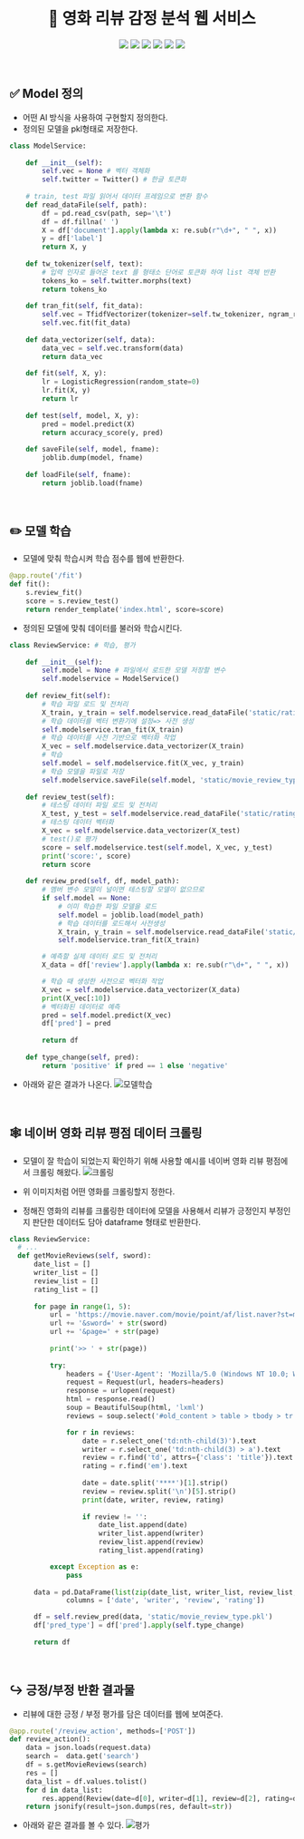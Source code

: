 <div align="center">

  # 🎥 영화 리뷰 감정 분석 웹 서비스
<p>
  <img src="https://img.shields.io/badge/html-de4b25?style=flat&logo=html5&logoColor=white"/>
  <img src="https://img.shields.io/badge/css3-2891ca?style=flat&logo=css3&logoColor=white"/>
  <img src="https://img.shields.io/badge/jquery-0766a8?style=flat&logo=jquery&logoColor=white"/>
  <img src="https://img.shields.io/badge/ajax-448fc5?style=flat&logo=jquery&logoColor=white"/>
  <img src="https://img.shields.io/badge/flask-000?style=flat&logo=flask&logoColor=white"/>
  <img src="https://img.shields.io/badge/scikit learn-f09534?style=flat&logo=scikit learn&logoColor=white"/>
</p>
</div> 

<br/>

## ✅ Model 정의

- 어떤 AI 방식을 사용하여 구현할지 정의한다.
- 정의된 모델을 pkl형태로 저장한다.

```python
class ModelService:
    
    def __init__(self):
        self.vec = None # 벡터 객체화
        self.twitter = Twitter() # 한글 토큰화
    
    # train, test 파일 읽어서 데이터 프레임으로 변환 함수
    def read_dataFile(self, path):
        df = pd.read_csv(path, sep='\t')
        df = df.fillna(' ')
        X = df['document'].apply(lambda x: re.sub(r"\d+", " ", x))
        y = df['label']
        return X, y
    
    def tw_tokenizer(self, text):
        # 입력 인자로 들어온 text 를 형태소 단어로 토큰화 하여 list 객체 반환
        tokens_ko = self.twitter.morphs(text)
        return tokens_ko
    
    def tran_fit(self, fit_data):
        self.vec = TfidfVectorizer(tokenizer=self.tw_tokenizer, ngram_range=(1,2), min_df=3, max_df=0.9)
        self.vec.fit(fit_data)
    
    def data_vectorizer(self, data):
        data_vec = self.vec.transform(data)
        return data_vec
        
    def fit(self, X, y):
        lr = LogisticRegression(random_state=0)
        lr.fit(X, y)
        return lr
    
    def test(self, model, X, y):
        pred = model.predict(X)
        return accuracy_score(y, pred)
    
    def saveFile(self, model, fname):
        joblib.dump(model, fname)
        
    def loadFile(self, fname):
        return joblib.load(fname)
```

<br>

## ✏️ 모델 학습

- 모델에 맞춰 학습시켜 학습 점수를 웹에 반환한다.

```python
@app.route('/fit')  
def fit():
    s.review_fit()
    score = s.review_test()
    return render_template('index.html', score=score)
```

- 정의된 모델에 맞춰 데이터를 불러와 학습시킨다.  

```python
class ReviewService: # 학습, 평가
     
    def __init__(self):
        self.model = None # 파일에서 로드한 모델 저장할 변수
        self.modelservice = ModelService() 
        
    def review_fit(self):
        # 학습 파일 로드 및 전처리
        X_train, y_train = self.modelservice.read_dataFile('static/ratings_train.txt')
        # 학습 데이터를 벡터 변환기에 설정=> 사전 생성
        self.modelservice.tran_fit(X_train)
        # 학습 데이터를 사전 기반으로 벡터화 작업
        X_vec = self.modelservice.data_vectorizer(X_train)
        # 학습
        self.model = self.modelservice.fit(X_vec, y_train)
        # 학습 모델을 파일로 저장
        self.modelservice.saveFile(self.model, 'static/movie_review_type.pkl')
        
    def review_test(self):
        # 테스팅 데이터 파일 로드 및 전처리
        X_test, y_test = self.modelservice.read_dataFile('static/ratings_test.txt')
        # 테스팅 데이터 벡터화
        X_vec = self.modelservice.data_vectorizer(X_test)
        # test()로 평가
        score = self.modelservice.test(self.model, X_vec, y_test)
        print('score:', score)
        return score
    
    def review_pred(self, df, model_path):
        # 멤버 변수 모델이 널이면 테스팅할 모델이 없으므로
        if self.model == None:
            # 이미 학습한 파일 모델을 로드
            self.model = joblib.load(model_path)
            # 학습 데이터를 로드해서 사전생성
            X_train, y_train = self.modelservice.read_dataFile('static/ratings_train.txt')
            self.modelservice.tran_fit(X_train)

        # 예측할 실제 데이터 로드 및 전처리
        X_data = df['review'].apply(lambda x: re.sub(r"\d+", " ", x))

        # 학습 때 생성한 사전으로 벡터화 작업
        X_vec = self.modelservice.data_vectorizer(X_data)
        print(X_vec[:10])
        # 벡터화된 데이터로 예측
        pred = self.model.predict(X_vec)
        df['pred'] = pred
        
        return df
       
    def type_change(self, pred):
        return 'positive' if pred == 1 else 'negative'
```

- 아래와 같은 결과가 나온다.
![모델학습](https://user-images.githubusercontent.com/94504613/184296490-00e4a155-ca7c-4381-b82a-5f9c9db60754.png)

<br>

## 🕸️ 네이버 영화 리뷰 평점 데이터 크롤링

- 모델이 잘 학습이 되었는지 확인하기 위해 사용할 예시를 네이버 영화 리뷰 평점에서 크롤링 해왔다.
![크롤링](https://user-images.githubusercontent.com/94504613/184297037-0fa886e1-d1b7-412d-b596-be2a38423ab9.png)

- 위 이미지처럼 어떤 영화를 크롤링할지 정한다.
- 정해진 영화의 리뷰를 크롤링한 데이터에 모델을 사용해서 리뷰가 긍정인지 부정인지 판단한 데이터도 담아 dataframe 형태로 반환한다.

```python
class ReviewService:
  # ...
  def getMovieReviews(self, sword):       
      date_list = []
      writer_list = [] 
      review_list = []
      rating_list = []
      
      for page in range(1, 5):
          url = 'https://movie.naver.com/movie/point/af/list.naver?st=mcode&target=after'
          url += '&sword=' + str(sword) 
          url += '&page=' + str(page)
          
          print('>> ' + str(page))     
                  
          try: 
              headers = {'User-Agent': 'Mozilla/5.0 (Windows NT 10.0; Win64; x64) AppleWebKit/537.36 (KHTML, like Gecko) Chrome/83.0.4103.116 Safari/537.36'}
              request = Request(url, headers=headers) 
              response = urlopen(request)
              html = response.read()
              soup = BeautifulSoup(html, 'lxml')
              reviews = soup.select('#old_content > table > tbody > tr') 

              for r in reviews:
                  date = r.select_one('td:nth-child(3)').text
                  writer = r.select_one('td:nth-child(3) > a').text
                  review = r.find('td', attrs={'class': 'title'}).text
                  rating = r.find('em').text
                  
                  date = date.split('****')[1].strip()
                  review = review.split('\n')[5].strip()
                  print(date, writer, review, rating)
                  
                  if review != '':
                      date_list.append(date)
                      writer_list.append(writer)
                      review_list.append(review)
                      rating_list.append(rating)

          except Exception as e:
              pass
      
      data = pd.DataFrame(list(zip(date_list, writer_list, review_list, rating_list)), 
              columns = ['date', 'writer', 'review', 'rating'])

      df = self.review_pred(data, 'static/movie_review_type.pkl')  
      df['pred_type'] = df['pred'].apply(self.type_change) 
      
      return df
```

<br>

## ↪️ 긍정/부정 반환 결과물

- 리뷰에 대한 긍정 / 부정 평가를 담은 데이터를 웹에 보여준다. 

```python
@app.route('/review_action', methods=['POST'])
def review_action():
    data = json.loads(request.data)
    search =  data.get('search')
    df = s.getMovieReviews(search)
    res = []
    data_list = df.values.tolist()
    for d in data_list:
        res.append(Review(date=d[0], writer=d[1], review=d[2], rating=d[3], type=d[5]))
    return jsonify(result=json.dumps(res, default=str))
```

- 아래와 같은 결과를 볼 수 있다.
![평가](https://user-images.githubusercontent.com/94504613/184296494-175e545a-f23e-4b40-b68a-63e20ebc2d32.png)